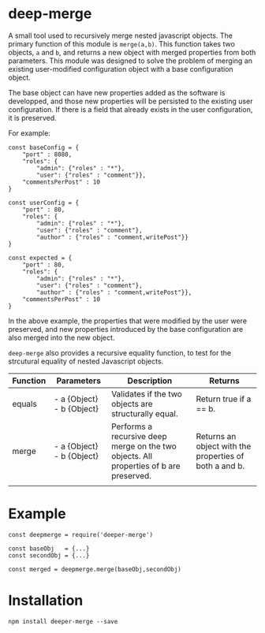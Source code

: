 # deep-merge

A small tool used to recursively merge nested javascript objects. The primary function of this module is `merge(a,b)`. This function takes two objects, `a` and `b`, and returns a new object with merged properties from both parameters. This module was designed to solve the problem of merging an existing user-modified configuration object with a base configuration object.   
  
The base object can have new properties added as the software is developped, and those new properties will be persisted to the existing user configuration. If there is a field that already exists in the user configuration, it is preserved.

For example:

    const baseConfig = {
        "port" : 8080,
        "roles": {
            "admin": {"roles" : "*"},
            "user": {"roles" : "comment"}},
        "commentsPerPost" : 10
    }

    const userConfig = {
        "port" : 80,
        "roles": {
            "admin": {"roles" : "*"},
            "user": {"roles" : "comment"},
            "author" : {"roles" : "comment,writePost"}}
    }

    const expected = {
        "port" : 80,
        "roles": {
            "admin": {"roles" : "*"},
            "user": {"roles" : "comment"},
            "author" : {"roles" : "comment,writePost"}},
        "commentsPerPost" : 10
    }

In the above example, the properties that were modified by the user were preserved, and new properties introduced by the base configuration are also merged into the new object.

`deep-merge` also provides a recursive equality function, to test for the strcutural equality of nested Javascript objects.

| Function | Parameters | Description | Returns |
|---|---|---|---|
| equals   |  - a {Object} - b {Object}  | Validates if the two objects are structurally equal.                                   | Return true if a == b.                                 |
| merge    |  - a {Object} - b {Object}  | Performs a recursive deep merge on the two objects. All properties of b are preserved. | Returns an object with the properties of both a and b. |
|||||

# Example

    const deepmerge = require('deeper-merge')

    const baseObj   = {...}
    const secondObj = {...}

    const merged = deepmerge.merge(baseObj,secondObj)

# Installation
    
    npm install deeper-merge --save
